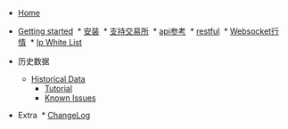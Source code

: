 * [Home](README.md)
* [Getting started](getting-started.md)
  * [安装](install.md)
  * [支持交易所](support-exchanges.md)
  * [api参考](api-reference.md)
  * [restful](restful.md)
  * [Websocket行情](websocket.md)
  * [Ip White List](ip.md)

* 历史数据
  * [Historical Data](historical-data.md)
    * [Tutorial](historical-data.md#tutorial)
    * [Known Issues](historical-data.md#known-issues)

* Extra
  * [ChangeLog](changelog.md)
